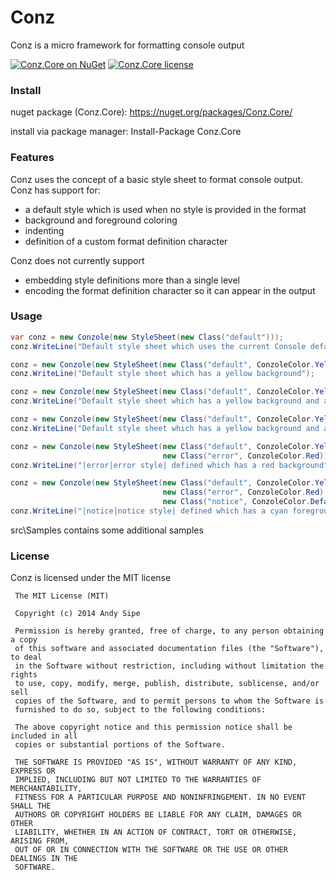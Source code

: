 # Conz

Conz is a micro framework for formatting console output

[![Conz.Core on NuGet](http://img.shields.io/nuget/v/Conz.Core.svg?style=flat)](https://www.nuget.org/packages/Conz.Core)
[![Conz.Core license](http://img.shields.io/badge/license-mit-blue.svg?style=flat)](https://raw.githubusercontent.com/asipe/Conz/master/LICENSE)

### Install

nuget package (Conz.Core): https://nuget.org/packages/Conz.Core/

install via package manager: Install-Package Conz.Core

### Features

Conz uses the concept of a basic style sheet to format console output.  Conz has support for:
* a default style which is used when no style is provided in the format
* background and foreground coloring
* indenting
* definition of a custom format definition character

Conz does not currently support
* embedding style definitions more than a single level
* encoding the format definition character so it can appear in the output

### Usage

```csharp
var conz = new Conzole(new StyleSheet(new Class("default")));
conz.WriteLine("Default style sheet which uses the current Console default values");

conz = new Conzole(new StyleSheet(new Class("default", ConzoleColor.Yellow)));
conz.WriteLine("Default style sheet which has a yellow background");

conz = new Conzole(new StyleSheet(new Class("default", ConzoleColor.Yellow, ConzoleColor.Black)));
conz.WriteLine("Default style sheet which has a yellow background and a black foreground");

conz = new Conzole(new StyleSheet(new Class("default", ConzoleColor.Yellow, ConzoleColor.Black, 5)));
conz.WriteLine("Default style sheet which has a yellow background and a black foreground and an indent of 5 spaces");

conz = new Conzole(new StyleSheet(new Class("default", ConzoleColor.Yellow, ConzoleColor.Black),
                                  new Class("error", ConzoleColor.Red)));
conz.WriteLine("|error|error style| defined which has a red background");

conz = new Conzole(new StyleSheet(new Class("default", ConzoleColor.Yellow, ConzoleColor.Black),
                                  new Class("error", ConzoleColor.Red),
                                  new Class("notice", ConzoleColor.Default, ConzoleColor.DarkCyan)));
conz.WriteLine("|notice|notice style| defined which has a cyan foreground");
```

src\Samples contains some additional samples

### License

Conz is licensed under the MIT license

     The MIT License (MIT)

     Copyright (c) 2014 Andy Sipe

     Permission is hereby granted, free of charge, to any person obtaining a copy
     of this software and associated documentation files (the "Software"), to deal
     in the Software without restriction, including without limitation the rights
     to use, copy, modify, merge, publish, distribute, sublicense, and/or sell
     copies of the Software, and to permit persons to whom the Software is
     furnished to do so, subject to the following conditions:

     The above copyright notice and this permission notice shall be included in all
     copies or substantial portions of the Software.

     THE SOFTWARE IS PROVIDED "AS IS", WITHOUT WARRANTY OF ANY KIND, EXPRESS OR
     IMPLIED, INCLUDING BUT NOT LIMITED TO THE WARRANTIES OF MERCHANTABILITY,
     FITNESS FOR A PARTICULAR PURPOSE AND NONINFRINGEMENT. IN NO EVENT SHALL THE
     AUTHORS OR COPYRIGHT HOLDERS BE LIABLE FOR ANY CLAIM, DAMAGES OR OTHER
     LIABILITY, WHETHER IN AN ACTION OF CONTRACT, TORT OR OTHERWISE, ARISING FROM,
     OUT OF OR IN CONNECTION WITH THE SOFTWARE OR THE USE OR OTHER DEALINGS IN THE
     SOFTWARE.
